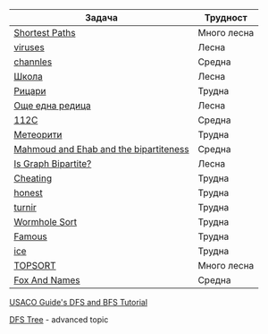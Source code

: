 | Задача | Трудност |
| ----- | ----- |
| [Shortest Paths](https://csacademy.com/lesson/breadth_first_search/) | Много лесна |
| [viruses](https://arena.infosbg.com/#/catalog/181/problem/100431) | Лесна |
| [channles](https://arena.infosbg.com/#/catalog/42/problem/100081) | Средна |
| [Школа](https://judge.openfmi.net/practice/open_contest?contest_id=178&fbclid=IwAR0V4PD1lwIFuH10peHH35RxgyV6BqEN0DH_LhYdhArMiNlsct9h5UftstE) | Лесна |
| [Рицари](https://judge.openfmi.net/practice/open_contest?contest_id=178&fbclid=IwAR0V4PD1lwIFuH10peHH35RxgyV6BqEN0DH_LhYdhArMiNlsct9h5UftstE) | Трудна |
| [Още една редица](https://judge.openfmi.net/practice/open_contest?contest_id=178&fbclid=IwAR0V4PD1lwIFuH10peHH35RxgyV6BqEN0DH_LhYdhArMiNlsct9h5UftstE) | Лесна |
| [112C](https://judge.openfmi.net/practice/open_contest?contest_id=178&fbclid=IwAR0V4PD1lwIFuH10peHH35RxgyV6BqEN0DH_LhYdhArMiNlsct9h5UftstE) | Средна |
| [Метеорити](https://judge.openfmi.net/practice/open_contest?contest_id=178&fbclid=IwAR0V4PD1lwIFuH10peHH35RxgyV6BqEN0DH_LhYdhArMiNlsct9h5UftstE) | Трудна |
| [Mahmoud and Ehab and the bipartiteness](https://codeforces.com/problemset/problem/862/B) | Средна |
| [Is Graph Bipartite?](https://leetcode.com/problems/is-graph-bipartite/) | Лесна |
| [Cheating](https://action.informatika.bg/problems/114?fbclid=IwAR3eM_pvK6umZ8kadI7Ant3wxPSBTM_x8hxmrGOxNYFdVF1osHom7QY6CRc) | Трудна |
| [honest](https://arena.olimpiici.com/#/catalog/314/problem/100881) | Трудна |
| [turnir](https://arena.olimpiici.com/#/catalog/85/problem/100190) | Трудна |
| [Wormhole Sort](http://www.usaco.org/index.php?page=viewproblem2&cpid=992) | Трудна |
| [Famous](https://action.informatika.bg/problems/147) | Трудна |
| [ice](https://arena.olimpiici.com/#/catalog/355/problem/100984) | Трудна |
| [TOPSORT](https://www.spoj.com/problems/TOPOSORT/) | Много лесна |
| [Fox And Names](https://codeforces.com/contest/510/problem/C) | Средна |

[USACO Guide's DFS and BFS Tutorial](https://usaco.guide/silver/graph-traversal?lang=cpp)

[DFS Tree](https://codeforces.com/blog/entry/68138) - advanced topic



